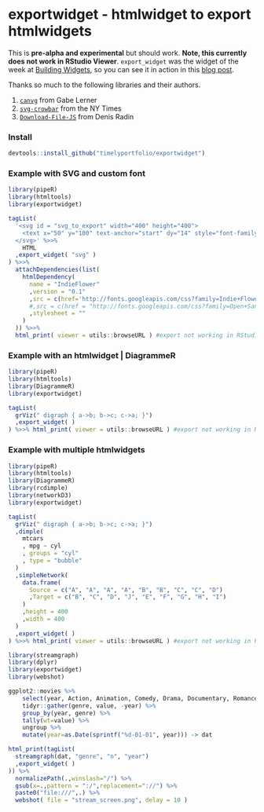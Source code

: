 # exportwidget - htmlwidget to export htmlwidgets

This is **pre-alpha and experimental** but should work.  **Note, this currently does not work in RStudio Viewer**.  `export_widget` was the widget of the week at [Building Widgets](http://buildingwidgets.com), so you can see it in action in this [blog post](http://www.buildingwidgets.com/blog/2015/4/9/week-14-exporting-widget).

Thanks so much to the following libraries and their authors.

1. [`canvg`](https://github.com/gabelerner/canvg) from Gabe Lerner
2. [`svg-crowbar`](https://github.com/NYTimes/svg-crowbar) from the NY Times
3. [`Download-File-JS`](https://github.com/PixelsCommander/Download-File-JS) from Denis Radin


### Install

```r
devtools::install_github("timelyportfolio/exportwidget")
```

### Example with SVG and custom font

```r
library(pipeR)
library(htmltools)
library(exportwidget)

tagList(
  '<svg id = "svg_to_export" width="400" height="400">
    <text x="50" y="100" text-anchor="start" dy="14" style="font-family:\'Indie Flower\';font-size:36pt;font-weight:300;">Custom Fonts</text>
  </svg>' %>>%
    HTML
  ,export_widget( "svg" )
) %>>%
  attachDependencies(list(
    htmlDependency(
      name = "IndieFlower"
      ,version = "0.1"
      ,src = c(href='http://fonts.googleapis.com/css?family=Indie+Flower')
      #,src = c(href = "http://fonts.googleapis.com/css?family=Open+Sans:400italic,400,300,600")
      ,stylesheet = ""
    )
  )) %>>%
  html_print( viewer = utils::browseURL ) #export not working in RStudio Viewer

```

### Example with an htmlwidget | DiagrammeR

```r
library(pipeR)
library(htmltools)
library(DiagrammeR)
library(exportwidget)

tagList(
  grViz(" digraph { a->b; b->c; c->a; }")
  ,export_widget( )
) %>>% html_print( viewer = utils::browseURL ) #export not working in RStudio Viewer
```


### Example with multiple htmlwidgets

```r
library(pipeR)
library(htmltools)
library(DiagrammeR)
library(rcdimple)
library(networkD3)
library(exportwidget)

tagList(
  grViz(" digraph { a->b; b->c; c->a; }")
  ,dimple(
    mtcars
    , mpg ~ cyl
    , groups = "cyl"
    , type = "bubble"
  )
  ,simpleNetwork(
    data.frame(
      Source = c("A", "A", "A", "A", "B", "B", "C", "C", "D")
      ,Target = c("B", "C", "D", "J", "E", "F", "G", "H", "I")
    )
    ,height = 400
    ,width = 400
  )
  ,export_widget( )
) %>>% html_print( viewer = utils::browseURL ) #export not working in RStudio Viewer
```


```r
library(streamgraph)
library(dplyr)
library(exportwidget)
library(webshot)

ggplot2::movies %>%
    select(year, Action, Animation, Comedy, Drama, Documentary, Romance, Short) %>%
    tidyr::gather(genre, value, -year) %>%
    group_by(year, genre) %>%
    tally(wt=value) %>%
    ungroup %>%
    mutate(year=as.Date(sprintf("%d-01-01", year))) -> dat

html_print(tagList(
  streamgraph(dat, "genre", "n", "year")
  ,export_widget( )
)) %>%
  normalizePath(.,winslash="/") %>%
  gsub(x=.,pattern = ":/",replacement="://") %>%
  paste0("file:///",.) %>%
  webshot( file = "stream_screen.png", delay = 10 )
```
